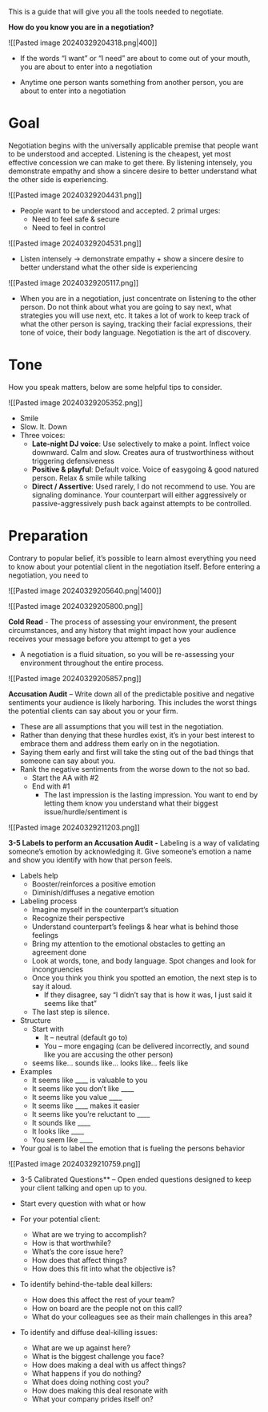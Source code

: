 This is a guide that will give you all the tools needed to negotiate.

**How do you know you are in a negotiation?**

![[Pasted image 20240329204318.png|400]]

- If the words “I want” or “I need” are about to come out of your mouth, you are about to enter into a negotiation

- Anytime one person wants something from another person, you are about to enter into a negotiation

# Goal

Negotiation begins with the universally applicable premise that people want to be understood and accepted. Listening is the cheapest, yet most effective concession we can make to get there. By listening intensely, you demonstrate empathy and show a sincere desire to better understand what the other side is experiencing.

![[Pasted image 20240329204431.png]]

- People want to be understood ​and accepted. ​2 primal urges:
	- Need to feel safe & secure
	- Need to feel in control

![[Pasted image 20240329204531.png]]

- Listen intensely → ​demonstrate empathy​ + show a sincere desire​ to better understand what the other side is experiencing

![[Pasted image 20240329205117.png]]

- When you are in a negotiation, just concentrate on listening to the other person. Do not think about what you are going to say next, what strategies you will use next, etc. It takes a lot of work to keep track of what the other person is saying, tracking their facial expressions, their tone of voice, their body language. Negotiation is the art of discovery.

# Tone

How you speak matters, below are some helpful tips to consider.

![[Pasted image 20240329205352.png]]

- Smile
- Slow. It. Down
- Three voices:
	- **Late-night DJ voice**: Use selectively to make a point. Inflect voice downward. Calm and slow. Creates aura of trustworthiness without triggering defensiveness
	- **Positive & playful**: Default voice. Voice of easygoing & good natured person. Relax & smile while talking
	- **Direct / Assertive**: Used rarely, I do not recommend to use. You are signaling dominance. Your counterpart will either aggressively or passive-aggressively push back against attempts to be controlled.

# Preparation

Contrary to popular belief, it’s possible to learn almost everything you need to know about your potential client in the negotiation itself. Before entering a negotiation, you need to

![[Pasted image 20240329205640.png|1400]]

![[Pasted image 20240329205800.png]]


**Cold Read** - The process of assessing your environment, the present circumstances, and any history that might impact how your audience receives your message before you attempt to get a yes

- A negotiation is a fluid situation, so you will be re-assessing your environment throughout the entire process.

![[Pasted image 20240329205857.png]]

**Accusation Audit** – Write down all of the predictable positive and negative sentiments your audience is likely harboring. This includes the worst things the potential clients can say about you or your firm.

- These are all assumptions that you will test in the negotiation.
- Rather than denying that these hurdles exist, it’s in your best interest to embrace them and address them early on in the negotiation.
- Saying them early and first will take the sting out of the bad things that someone can say about you.
- Rank the negative sentiments from the worse down to the not so bad.
	- Start the AA with #2
	- End with #1
		- The last impression is the lasting impression. You want to end by letting them know you understand what their biggest issue/hurdle/sentiment is

![[Pasted image 20240329211203.png]]

**3-5 Labels to perform an Accusation Audit -** Labeling is a way of validating someone’s emotion by acknowledging it. Give someone’s emotion a name and show you identify with how that person feels.

- Labels help
	- Booster/reinforces a positive emotion
	- Diminish/diffuses a negative emotion
- Labeling process
	- Imagine myself in the counterpart’s situation
	- Recognize their perspective
	- Understand counterpart’s feelings & hear what is behind those feelings
	- Bring my attention to the emotional obstacles to getting an agreement done
	- Look at words​, tone​, and body language. ​Spot changes and look for incongruencies
	- Once you think you think you spotted an emotion, the next step is to say it aloud.
		- If they disagree, say “I didn’t say that is how it was, I just said it seems like that”
	- The last step is silence.
- Structure
	- Start with
		- It – neutral (default go to)
		- You – more engaging (can be delivered incorrectly, and sound like you are accusing the other person)
	- seems like… sounds like… looks like… feels like
- Examples
	- It seems like ____ is valuable to you
	- It seems like you don’t like ____
	- It seems like you value ____
	- It seems like ____ makes it easier
	- It seems like you’re reluctant to ____
	- It sounds like ____
	- It looks like ____
	- You seem like ____
- Your goal is to label the emotion that is fueling the persons behavior

![[Pasted image 20240329210759.png]]

- 3-5 Calibrated Questions** – Open ended questions designed to keep your client talking and open up to you.

- Start every question with what or how
- For your potential client:
	- What are we trying to accomplish?
	- How is that worthwhile?
	- What’s the core issue here?
	- How does that affect things?
	- How does this fit into what the objective is?
- To identify behind-the-table deal killers:
	- How does this affect the rest of your team?
	- How on board are the people not on this call?
	- What do your colleagues see as their main challenges in this area?
- To identify and diffuse deal-killing issues:
	- What are we up against here?
	- What is the biggest challenge you face?
	- How does making a deal with us affect things?
	- What happens if you do nothing?
	- What does doing nothing cost you?
	- How does making this deal resonate with
	- What your company prides itself on?
